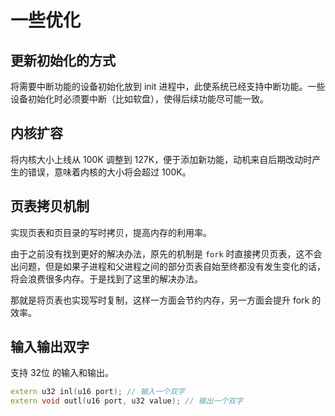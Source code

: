 # 一些优化

## 更新初始化的方式

将需要中断功能的设备初始化放到 init 进程中，此使系统已经支持中断功能。一些设备初始化时必须要中断（比如软盘），使得后续功能尽可能一致。

## 内核扩容

将内核大小上线从 100K 调整到 127K，便于添加新功能，动机来自后期改动时产生的错误，意味着内核的大小将会超过 100K。

## 页表拷贝机制

实现页表和页目录的写时拷贝，提高内存的利用率。

由于之前没有找到更好的解决办法，原先的机制是 `fork` 时直接拷贝页表，这不会出问题，但是如果子进程和父进程之间的部分页表自始至终都没有发生变化的话，将会浪费很多内存。于是找到了这里的解决办法。

那就是将页表也实现写时复制，这样一方面会节约内存，另一方面会提升 fork 的效率。

## 输入输出双字

支持 32位 的输入和输出。

```c++
extern u32 inl(u16 port); // 输入一个双字
extern void outl(u16 port, u32 value); // 输出一个双字
```
